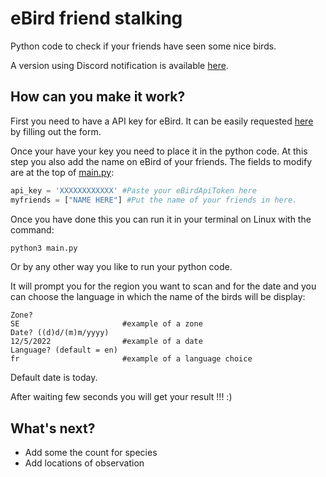 # eBird friend stalking

Python code to check if your friends have seen some nice birds.

A version using Discord notification is available [here](./discord).


## How can you make it work?

First you need to have a API key for eBird. It can be easily requested [here](https://ebird.org/api/keygen) by filling out the form.

Once your have your key you need to place it in the python code. At this step you also add the name on eBird of your friends.
The fields to modify are at the top of [main.py](./main.py):

```python
api_key = 'XXXXXXXXXXXX' #Paste your eBirdApiToken here
myfriends = ["NAME HERE"] #Put the name of your friends in here.
```

Once you have done this you can run it in your terminal on Linux with the command:
```bash
python3 main.py
```
 Or by any other way you like to run your python code.


 It will prompt you for the region you want to scan and for the date and you can choose the language in which the name of the birds will be display:
 ```
 Zone?
 SE                       #example of a zone
 Date? ((d)d/(m)m/yyyy)
 12/5/2022                #example of a date
 Language? (default = en)
 fr                       #example of a language choice
 ```
Default date is today.


After waiting few seconds you will get your result !!! :)


## What's next?

* Add some the count for species
* Add locations of observation

